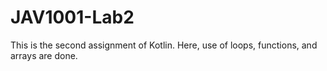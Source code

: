 # JAV1001-Lab2
This is the second assignment of Kotlin. Here, use of loops, functions, and arrays are done.
